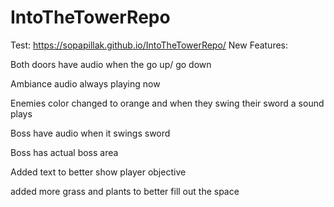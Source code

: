 # IntoTheTowerRepo
Test: https://sopapillak.github.io/IntoTheTowerRepo/
New Features:

Both doors have audio when the go up/ go down

Ambiance audio always playing now

Enemies color changed to orange and when they swing their sword a sound plays

Boss have audio when it swings sword

Boss has actual boss area 

Added text to better show player objective

added more grass and plants to better fill out the space



